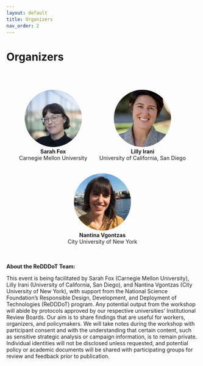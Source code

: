 ```yaml
---
layout: default
title: Organizers
nav_order: 2
---
```


# Organizers
<br>
<br>
<br>

<div style="display: flex; flex-wrap: wrap; gap: 2rem; justify-content: center; align-items: center;">

  <div style="text-align: center;">
    <img src="../assets/images/sarah.jpg" alt="Sarah Fox" style="width: 150px; height: 150px; object-fit: cover; border-radius: 50%;"><br>
    <strong>Sarah Fox</strong><br>
    Carnegie Mellon University
  </div>

  <div style="text-align: center;">
    <img src="../assets/images/lilly.jpg" alt="Lilly Irani" style="width: 150px; height: 150px; object-fit: cover; border-radius: 50%;"><br>
    <strong>Lilly Irani</strong><br>
    University of California, San Diego
  </div>

  <div style="text-align: center;">
    <img src="../assets/images/nantina.jpg" alt="Nantina Vgontzas" style="width: 150px; height: 150px; object-fit: cover; border-radius: 50%;"><br>
    <strong>Nantina Vgontzas</strong><br>
    City University of New York
  </div>

</div>

<br> 
<br>

**About the ReDDDoT Team:**

This event is being facilitated by Sarah Fox (Carnegie Mellon University), Lilly Irani (University of California, San Diego), and Nantina Vgontzas (City University of New York), with support from the National Science Foundation’s Responsible Design, Development, and Deployment of Technologies (ReDDDoT) program. Any potential output from the workshop will abide by protocols approved by our respective universities’ Institutional Review Boards. Our aim is to share findings that are useful for workers, organizers, and policymakers. We will take notes during the workshop with participant consent and with the understanding that certain content, such as sensitive strategic analysis or campaign information, is to remain private. Individual identities will not be disclosed unless requested, and potential policy or academic documents will be shared with participating groups for review and feedback prior to publication. 

